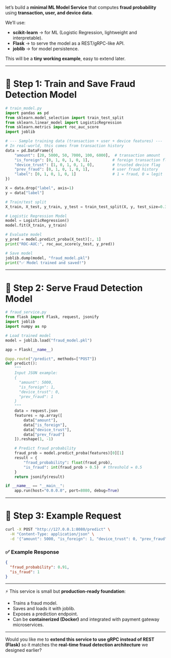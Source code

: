  let’s build a **minimal ML Model Service** that computes **fraud probability** using **transaction, user, and device data**.

We’ll use:

* **scikit-learn** → for ML (Logistic Regression, lightweight and interpretable).
* **Flask** → to serve the model as a REST/gRPC-like API.
* **joblib** → for model persistence.

This will be a **tiny working example**, easy to extend later.

---

# 🔹 Step 1: Train and Save Fraud Detection Model

```python
# train_model.py
import pandas as pd
from sklearn.model_selection import train_test_split
from sklearn.linear_model import LogisticRegression
from sklearn.metrics import roc_auc_score
import joblib

# --- Sample training data (transaction + user + device features) ---
# In real-world, this comes from transaction history
data = pd.DataFrame({
    "amount": [20, 5000, 50, 7000, 100, 6000],  # transaction amount
    "is_foreign": [0, 1, 0, 1, 0, 1],          # foreign transaction flag
    "device_trust": [1, 0, 1, 0, 1, 0],        # trusted device flag
    "prev_fraud": [0, 1, 0, 1, 0, 1],          # user fraud history
    "label": [0, 1, 0, 1, 0, 1]                # 1 = fraud, 0 = legit
})

X = data.drop("label", axis=1)
y = data["label"]

# Train/test split
X_train, X_test, y_train, y_test = train_test_split(X, y, test_size=0.3, random_state=42)

# Logistic Regression Model
model = LogisticRegression()
model.fit(X_train, y_train)

# Evaluate model
y_pred = model.predict_proba(X_test)[:, 1]
print("ROC-AUC:", roc_auc_score(y_test, y_pred))

# Save model
joblib.dump(model, "fraud_model.pkl")
print("✅ Model trained and saved!")
```

---

# 🔹 Step 2: Serve Fraud Detection Model

```python
# fraud_service.py
from flask import Flask, request, jsonify
import joblib
import numpy as np

# Load trained model
model = joblib.load("fraud_model.pkl")

app = Flask(__name__)

@app.route("/predict", methods=["POST"])
def predict():
    """
    Input JSON example:
    {
      "amount": 5000,
      "is_foreign": 1,
      "device_trust": 0,
      "prev_fraud": 1
    }
    """
    data = request.json
    features = np.array([
        data["amount"],
        data["is_foreign"],
        data["device_trust"],
        data["prev_fraud"]
    ]).reshape(1, -1)

    # Predict fraud probability
    fraud_prob = model.predict_proba(features)[0][1]
    result = {
        "fraud_probability": float(fraud_prob),
        "is_fraud": int(fraud_prob > 0.5)  # threshold = 0.5
    }
    return jsonify(result)

if __name__ == "__main__":
    app.run(host="0.0.0.0", port=8080, debug=True)
```

---

# 🔹 Step 3: Example Request

```bash
curl -X POST "http://127.0.0.1:8080/predict" \
  -H "Content-Type: application/json" \
  -d '{"amount": 5000, "is_foreign": 1, "device_trust": 0, "prev_fraud": 1}'
```

### ✅ Example Response

```json
{
  "fraud_probability": 0.91,
  "is_fraud": 1
}
```

---

⚡ This service is small but **production-ready foundation**:

* Trains a fraud model.
* Saves and loads it with joblib.
* Exposes a prediction endpoint.
* Can be **containerized (Docker)** and integrated with payment gateway microservices.

---

Would you like me to **extend this service to use gRPC instead of REST (Flask)** so it matches the **real-time fraud detection architecture** we designed earlier?
